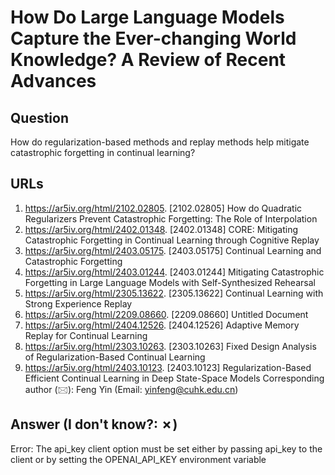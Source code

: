 # How Do Large Language Models Capture the Ever-changing World Knowledge? A Review of Recent Advances

## Question

How do regularization-based methods and replay methods help mitigate catastrophic forgetting in continual learning?

## URLs

1. https://ar5iv.org/html/2102.02805. [2102.02805] How do Quadratic Regularizers Prevent Catastrophic Forgetting: The Role of Interpolation
2. https://ar5iv.org/html/2402.01348. [2402.01348] CORE: Mitigating Catastrophic Forgetting in Continual Learning through Cognitive Replay
3. https://ar5iv.org/html/2403.05175. [2403.05175] Continual Learning and Catastrophic Forgetting
4. https://ar5iv.org/html/2403.01244. [2403.01244] Mitigating Catastrophic Forgetting in Large Language Models with Self-Synthesized Rehearsal
5. https://ar5iv.org/html/2305.13622. [2305.13622] Continual Learning with Strong Experience Replay
6. https://ar5iv.org/html/2209.08660. [2209.08660] Untitled Document
7. https://ar5iv.org/html/2404.12526. [2404.12526] Adaptive Memory Replay for Continual Learning
8. https://ar5iv.org/html/2303.10263. [2303.10263] Fixed Design Analysis of Regularization-Based Continual Learning
9. https://ar5iv.org/html/2403.10123. [2403.10123] Regularization-Based Efficient Continual Learning in Deep State-Space Models Corresponding author (🖂): Feng Yin (Email: yinfeng@cuhk.edu.cn)

## Answer (I don't know?: ✗)

Error: The api_key client option must be set either by passing api_key to the client or by setting the OPENAI_API_KEY environment variable
